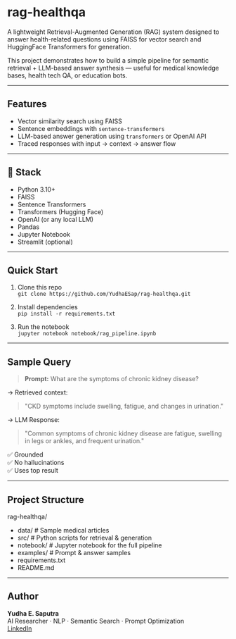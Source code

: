 # rag-healthqa

A lightweight Retrieval-Augmented Generation (RAG) system designed to answer health-related questions using FAISS for vector search and HuggingFace Transformers for generation.

This project demonstrates how to build a simple pipeline for semantic retrieval + LLM-based answer synthesis — useful for medical knowledge bases, health tech QA, or education bots.

---

## Features

- Vector similarity search using FAISS
- Sentence embeddings with `sentence-transformers`
- LLM-based answer generation using `transformers` or OpenAI API
- Traced responses with input → context → answer flow

---

## 🧠 Stack

- Python 3.10+
- FAISS
- Sentence Transformers
- Transformers (Hugging Face)
- OpenAI (or any local LLM)
- Pandas
- Jupyter Notebook
- Streamlit (optional)

---

## Quick Start

1. Clone this repo  
   `git clone https://github.com/YudhaESap/rag-healthqa.git`

2. Install dependencies  
   `pip install -r requirements.txt`

3. Run the notebook  
   `jupyter notebook notebook/rag_pipeline.ipynb`

---

## Sample Query

> **Prompt:** What are the symptoms of chronic kidney disease?

→ Retrieved context:
> "CKD symptoms include swelling, fatigue, and changes in urination."

→ LLM Response:
> "Common symptoms of chronic kidney disease are fatigue, swelling in legs or ankles, and frequent urination."

✅ Grounded  
✅ No hallucinations  
✅ Uses top result

---

## Project Structure

rag-healthqa/
- data/ # Sample medical articles
- src/ # Python scripts for retrieval & generation
- notebook/ # Jupyter notebook for the full pipeline
- examples/ # Prompt & answer samples
- requirements.txt
- README.md


---

##  Author

**Yudha E. Saputra**  
AI Researcher · NLP · Semantic Search · Prompt Optimization  
[LinkedIn](https://linkedin.com/in/yudhaesaputra)
